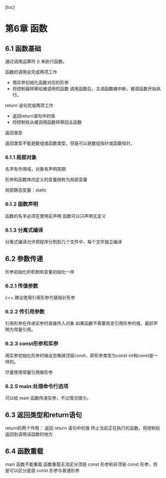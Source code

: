 [toc]
# 第6章 函数

## 6.1 函数基础
通过调用运算符 () 来执行函数。

函数的调用会完成两项工作
- 用实参初始化函数对应的形参
- 将控制器转移给被调用的函数
调用函数后，主调函数被中断，被调函数开始执行。

return 语句完成两项工作
- 返回return语句中的值
- 将控制权从被调用函数转移回主函数
  
返回类型

返回类型不能是数组或函数类型，但是可以是数组指针或函数指针。

### 6.1.1 局部对象
名字有作用域，对象有声明周期

形参和函数体内定义的变量统称为局部变量

局部静态变量：static

### 6.1.2 函数声明
函数的名字必须在使用前声明
函数可以只声明无定义

### 6.1.3 分离式编译
分离式编译允许把程序分割到几个文件中，每个文件独立编译

## 6.2 参数传递
形参初始化的机制和变量初始化一样

### 6.2.1 传值参数
c++ 建议使用引用形参代替指针形参

### 6.2.2 传引用参数
引用形参在传递实参时直接传入对象
如果函数不需要改变引用形参的值，最好声明为常量引用。

### 6.2.3 const形参和实参
用实参初始化形参时候会忽略掉顶层const，即形参类型为const int和const是一样的。

尽量使用常量引用做形参

### 6.2.5 main:处理命令行选项
可以给 main 函数传递实参，不过情况很少。

## 6.3 返回类型和return语句
return的两个作用：
返回 return 语句中的值
终止当前正在执行的函数，将控制权返回到调用该函数的地方

## 6.4 函数重载
main 函数不能重载
函数重载无法区分顶层 const 形参和非顶层 const 形参，但是可以区分底层 const 形参与普通形参

